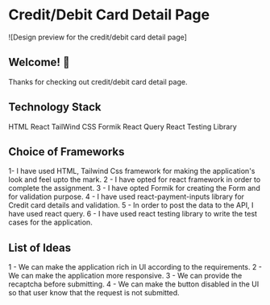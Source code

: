 # Credit/Debit Card Detail Page

![Design preview for the credit/debit card detail page]

## Welcome! 👋

Thanks for checking out credit/debit card detail page.

## Technology Stack

HTML
React
TailWind CSS
Formik
React Query
React Testing Library

## Choice of Frameworks

1- I have used HTML, Tailwind Css framework for making the application's look and feel upto the mark.
2 - I have opted for react framework in order to complete the assignment.
3 - I have opted Formik for creating the Form and for validation purpose.
4 - I have used react-payment-inputs library for Credit card details and validation.
5 - In order to post the data to the API, I have used react query.
6 - I have used react testing library to write the test cases for the application.


## List of Ideas

1 - We can make the application rich in UI according to the requirements.
2 - We can make the application more responsive.
3 - We can provide the recaptcha before submitting.
4 - We can make the button disabled in the UI so that user know that the request is not submitted.
